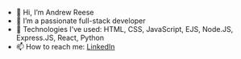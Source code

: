 - 👋 Hi, I’m Andrew Reese
- 👀 I’m a passionate full-stack developer
- 🌱 Technologies I've used: HTML, CSS, JavaScript, EJS, Node.JS, Express.JS, React, Python
- 📫 How to reach me: [LinkedIn](www.linkedin.com/in/andrew-reese-123a7b26b)

<!---
andrewreese16/andrewreese16 is a ✨ special ✨ repository because its `README.md` (this file) appears on your GitHub profile.
You can click the Preview link to take a look at your changes.
--->
